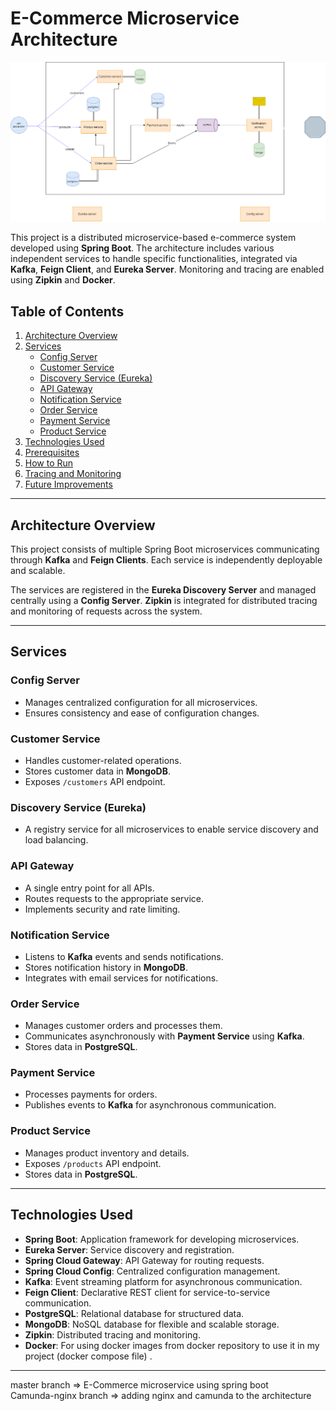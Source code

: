 
# E-Commerce Microservice Architecture

![Architecture](diagram/e-commerce-micro-service.png)

This project is a distributed microservice-based e-commerce system developed using **Spring Boot**. The architecture includes various independent services to handle specific functionalities, integrated via **Kafka**, **Feign Client**, and **Eureka Server**. Monitoring and tracing are enabled using **Zipkin** and **Docker**.

## Table of Contents
1. [Architecture Overview](#architecture-overview)
2. [Services](#services)
   - [Config Server](#config-server)
   - [Customer Service](#customer-service)
   - [Discovery Service (Eureka)](#discovery-service-eureka)
   - [API Gateway](#api-gateway)
   - [Notification Service](#notification-service)
   - [Order Service](#order-service)
   - [Payment Service](#payment-service)
   - [Product Service](#product-service)
3. [Technologies Used](#technologies-used)
4. [Prerequisites](#prerequisites)
5. [How to Run](#how-to-run)
6. [Tracing and Monitoring](#tracing-and-monitoring)
7. [Future Improvements](#future-improvements)

---

## Architecture Overview
This project consists of multiple Spring Boot microservices communicating through **Kafka** and **Feign Clients**. Each service is independently deployable and scalable. 

The services are registered in the **Eureka Discovery Server** and managed centrally using a **Config Server**. **Zipkin** is integrated for distributed tracing and monitoring of requests across the system.

---

## Services

### Config Server
- Manages centralized configuration for all microservices.
- Ensures consistency and ease of configuration changes.

### Customer Service
- Handles customer-related operations.
- Stores customer data in **MongoDB**.
- Exposes `/customers` API endpoint.

### Discovery Service (Eureka)
- A registry service for all microservices to enable service discovery and load balancing.

### API Gateway
- A single entry point for all APIs.
- Routes requests to the appropriate service.
- Implements security and rate limiting.

### Notification Service
- Listens to **Kafka** events and sends notifications.
- Stores notification history in **MongoDB**.
- Integrates with email services for notifications.

### Order Service
- Manages customer orders and processes them.
- Communicates asynchronously with **Payment Service** using **Kafka**.
- Stores data in **PostgreSQL**.

### Payment Service
- Processes payments for orders.
- Publishes events to **Kafka** for asynchronous communication.

### Product Service
- Manages product inventory and details.
- Exposes `/products` API endpoint.
- Stores data in **PostgreSQL**.

---

## Technologies Used
- **Spring Boot**: Application framework for developing microservices.
- **Eureka Server**: Service discovery and registration.
- **Spring Cloud Gateway**: API Gateway for routing requests.
- **Spring Cloud Config**: Centralized configuration management.
- **Kafka**: Event streaming platform for asynchronous communication.
- **Feign Client**: Declarative REST client for service-to-service communication.
- **PostgreSQL**: Relational database for structured data.
- **MongoDB**: NoSQL database for flexible and scalable storage.
- **Zipkin**: Distributed tracing and monitoring.
- **Docker**: For using docker images from docker repository to use it in my project (docker compose file) .

---

master branch => E-Commerce microservice using spring boot <br>
Camunda-nginx branch => adding nginx and camunda to the architecture
